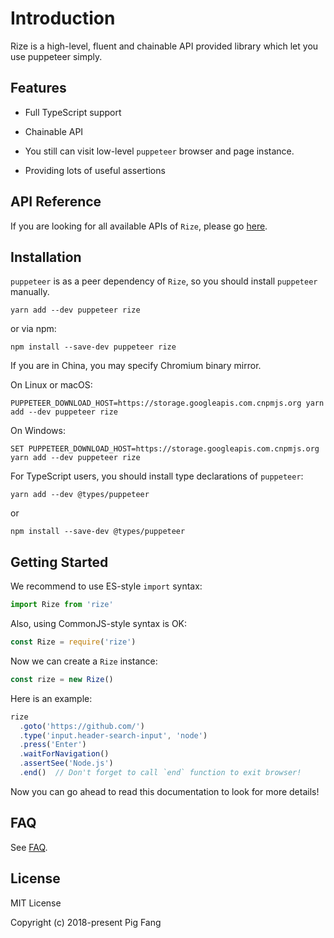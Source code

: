 # Introduction

Rize is a high-level, fluent and chainable API provided library which let you use puppeteer simply.

## Features

- Full TypeScript support

- Chainable API

- You still can visit low-level `puppeteer` browser and page instance.

- Providing lots of useful assertions

## API Reference

If you are looking for all available APIs of `Rize`, please go [here](https://rize.js.org/api/modules/_index_.html).

## Installation

`puppeteer` is as a peer dependency of `Rize`, so you should install `puppeteer` manually.

```shell
yarn add --dev puppeteer rize
```

or via npm:

```shell
npm install --save-dev puppeteer rize
```

If you are in China, you may specify Chromium binary mirror.

On Linux or macOS:

```shell
PUPPETEER_DOWNLOAD_HOST=https://storage.googleapis.com.cnpmjs.org yarn add --dev puppeteer rize
```

On Windows:

```shell
SET PUPPETEER_DOWNLOAD_HOST=https://storage.googleapis.com.cnpmjs.org yarn add --dev puppeteer rize
```

For TypeScript users, you should install type declarations of `puppeteer`:

```shell
yarn add --dev @types/puppeteer
```

or 

```shell
npm install --save-dev @types/puppeteer
```
## Getting Started

We recommend to use ES-style `import` syntax:

```javascript
import Rize from 'rize'
```

Also, using CommonJS-style syntax is OK:

```javascript
const Rize = require('rize')
```

Now we can create a `Rize` instance:

```javascript
const rize = new Rize()
```

Here is an example:

```javascript
rize
  .goto('https://github.com/')
  .type('input.header-search-input', 'node')
  .press('Enter')
  .waitForNavigation()
  .assertSee('Node.js')
  .end()  // Don't forget to call `end` function to exit browser!
```
Now you can go ahead to read this documentation to look for more details!

## FAQ

See [FAQ](./faq.md).

## License

MIT License

Copyright (c) 2018-present Pig Fang
